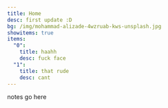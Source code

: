 ```yaml
---
title: Home
desc: first update :D
bg: /img/mohammad-alizade-4wzruab-kws-unsplash.jpg
showitems: true
items:
  "0":
    title: haahh
    desc: fuck face
  "1":
    title: that rude
    desc: cant
---
```

notes go here

